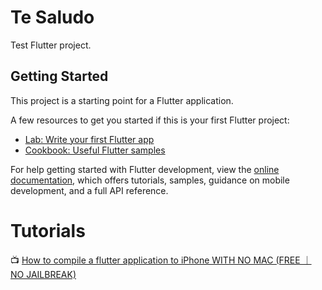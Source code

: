 # Te Saludo

Test Flutter project.

## Getting Started

This project is a starting point for a Flutter application.

A few resources to get you started if this is your first Flutter project:

- [Lab: Write your first Flutter app](https://docs.flutter.dev/get-started/codelab)
- [Cookbook: Useful Flutter samples](https://docs.flutter.dev/cookbook)

For help getting started with Flutter development, view the
[online documentation](https://docs.flutter.dev/), which offers tutorials,
samples, guidance on mobile development, and a full API reference.


# Tutorials

📺 [How to compile a flutter application to iPhone WITH NO MAC (FREE ｜ NO JAILBREAK)](https://www.youtube.com/watch?v=m3_6z2wfHiY)
